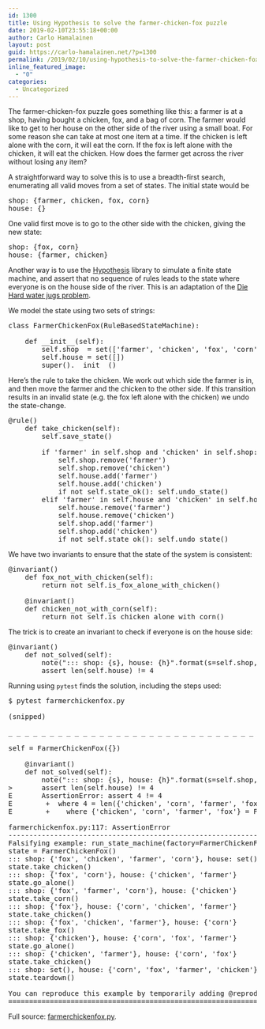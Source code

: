 ```yaml
---
id: 1300
title: Using Hypothesis to solve the farmer-chicken-fox puzzle
date: 2019-02-10T23:55:18+00:00
author: Carlo Hamalainen
layout: post
guid: https://carlo-hamalainen.net/?p=1300
permalink: /2019/02/10/using-hypothesis-to-solve-the-farmer-chicken-fox-puzzle/
inline_featured_image:
  - "0"
categories:
  - Uncategorized
---
```

The farmer-chicken-fox puzzle goes something like this: a farmer is at a shop, having bought a chicken, fox, and a bag of corn. The farmer would like to get to her house on the other side of the river using a small boat. For some reason she can take at most one item at a time. If the chicken is left alone with the corn, it will eat the corn. If the fox is left alone with the chicken, it will eat the chicken. How does the farmer get across the river without losing any item?

A straightforward way to solve this is to use a breadth-first search, enumerating all valid moves from a set of states. The initial state would be

<pre>shop: {farmer, chicken, fox, corn}
house: {}
</pre>

One valid first move is to go to the other side with the chicken, giving the new state:

<pre>shop: {fox, corn}
house: {farmer, chicken}
</pre>

Another way is to use the [Hypothesis](https://hypothesis.works/) library to simulate a finite state machine, and assert that no sequence of rules leads to the state where everyone is on the house side of the river. This is an adaptation of the [Die Hard water jugs problem](https://hypothesis.works/articles/how-not-to-die-hard-with-hypothesis/).

We model the state using two sets of strings:

<pre class="brush: python; title: ; notranslate" title="">class FarmerChickenFox(RuleBasedStateMachine):

    def __init__(self):
        self.shop  = set(['farmer', 'chicken', 'fox', 'corn'])
        self.house = set([])
        super().__init__()
</pre>

Here&#8217;s the rule to take the chicken. We work out which side the farmer is in, and then move the farmer and the chicken to the other side. If this transition results in an invalid state (e.g. the fox left alone with the chicken) we undo the state-change.

<pre class="brush: python; title: ; notranslate" title="">@rule()
    def take_chicken(self):
        self.save_state()

        if 'farmer' in self.shop and 'chicken' in self.shop:
            self.shop.remove('farmer')
            self.shop.remove('chicken')
            self.house.add('farmer')
            self.house.add('chicken')
            if not self.state_ok(): self.undo_state()
        elif 'farmer' in self.house and 'chicken' in self.house:
            self.house.remove('farmer')
            self.house.remove('chicken')
            self.shop.add('farmer')
            self.shop.add('chicken')
            if not self.state_ok(): self.undo_state()
</pre>

We have two invariants to ensure that the state of the system is consistent:

<pre class="brush: python; title: ; notranslate" title="">@invariant()
    def fox_not_with_chicken(self):
        return not self.is_fox_alone_with_chicken()

    @invariant()
    def chicken_not_with_corn(self):
        return not self.is_chicken_alone_with_corn()
</pre>

The trick is to create an invariant to check if everyone is on the house side:

<pre class="brush: python; title: ; notranslate" title="">@invariant()
    def not_solved(self):
        note("::: shop: {s}, house: {h}".format(s=self.shop, h=self.house))
        assert len(self.house) != 4
</pre>

Running using `pytest` finds the solution, including the steps used:

<pre>$ pytest farmerchickenfox.py

(snipped)

_ _ _ _ _ _ _ _ _ _ _ _ _ _ _ _ _ _ _ _ _ _ _ _ _ _ _ _ _ _ _ _ _ _ _ _ _ _ _ _ _ _ _ _ _ _ _ _ _ _ _ _ _ _ _ _ _ _ _ _ _ _ _ _ _ _ _ _ _ _ _ _ _ _ _ _ _ _ _ _ _ _ _ _ _ _ _ _ _ _ _ _ _ _ _ _ _ _ 

self = FarmerChickenFox({})

    @invariant()
    def not_solved(self):
        note("::: shop: {s}, house: {h}".format(s=self.shop, h=self.house))
>       assert len(self.house) != 4
E       AssertionError: assert 4 != 4
E        +  where 4 = len({'chicken', 'corn', 'farmer', 'fox'})
E        +    where {'chicken', 'corn', 'farmer', 'fox'} = FarmerChickenFox({}).house

farmerchickenfox.py:117: AssertionError
-------------------------------------------------------------------------------------------- Hypothesis --------------------------------------------------------------------------------------------
Falsifying example: run_state_machine(factory=FarmerChickenFox, data=data(...))
state = FarmerChickenFox()
::: shop: {'fox', 'chicken', 'farmer', 'corn'}, house: set()
state.take_chicken()
::: shop: {'fox', 'corn'}, house: {'chicken', 'farmer'}
state.go_alone()
::: shop: {'fox', 'farmer', 'corn'}, house: {'chicken'}
state.take_corn()
::: shop: {'fox'}, house: {'corn', 'chicken', 'farmer'}
state.take_chicken()
::: shop: {'fox', 'chicken', 'farmer'}, house: {'corn'}
state.take_fox()
::: shop: {'chicken'}, house: {'corn', 'fox', 'farmer'}
state.go_alone()
::: shop: {'chicken', 'farmer'}, house: {'corn', 'fox'}
state.take_chicken()
::: shop: set(), house: {'corn', 'fox', 'farmer', 'chicken'}
state.teardown()

You can reproduce this example by temporarily adding @reproduce_failure('4.1.0', b'AAEBAQABAgEBAQMBAAEB') as a decorator on your test case
===================================================================================== 1 failed in 0.46 seconds =====================================================================================
</pre>

Full source: [farmerchickenfox.py](https://github.com/carlohamalainen/playground/blob/master/python/farmerchickenfox/farmerchickenfox.py).